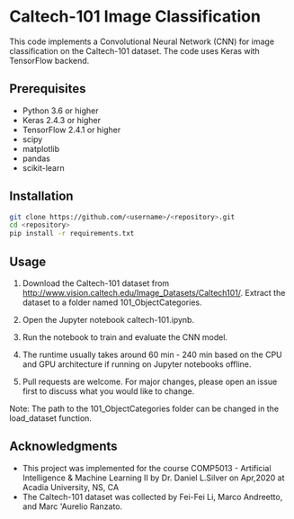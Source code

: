 # Caltech-101 Image Classification

This code implements a Convolutional Neural Network (CNN) for image classification on the Caltech-101 dataset. The code uses Keras with TensorFlow backend.

## Prerequisites
- Python 3.6 or higher
- Keras 2.4.3 or higher
- TensorFlow 2.4.1 or higher
- scipy
- matplotlib
- pandas
- scikit-learn


## Installation

```bash
git clone https://github.com/<username>/<repository>.git
cd <repository>
pip install -r requirements.txt

```

## Usage

1. Download the Caltech-101 dataset from http://www.vision.caltech.edu/Image_Datasets/Caltech101/. Extract the dataset to a folder named 101_ObjectCategories.

2. Open the Jupyter notebook caltech-101.ipynb.

3. Run the notebook to train and evaluate the CNN model.

4. The runtime usually takes around 60 min - 240 min based on the CPU and GPU architecture if running on Jupyter notebooks offline. 

5. Pull requests are welcome. For major changes, please open an issue first
to discuss what you would like to change.

Note: The path to the 101_ObjectCategories folder can be changed in the load_dataset function.




## Acknowledgments

- This project was implemented for the course COMP5013 - Artificial Intelligence & Machine Learning II by Dr. Daniel L.Silver on Apr,2020 at Acadia University, NS, CA
- The Caltech-101 dataset was collected by Fei-Fei Li, Marco Andreetto, and Marc 'Aurelio Ranzato.
